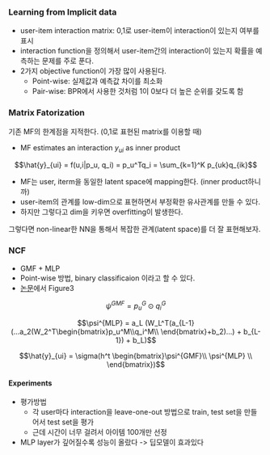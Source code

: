 ### Learning from Implicit data

- user-item interaction matrix: 0,1로 user-item이 interaction이 있는지 여부를 표시
- interaction function을 정의해서 user-item간의 interaction이 있는지 확률을 예측하는 문제를 주로 푼다.
- 2가지 objective function이 가장 많이 사용된다.
  - Point-wise: 실제값과 예측값 차이를 최소화
  - Pair-wise: BPR에서 사용한 것처럼 1이 0보다 더 높은 순위를 갖도록 함

### Matrix Fatorization

기존 MF의 한계점을 지적한다. (0,1로 표현된 matrix를 이용할 때)

- MF estimates an interaction $y_{ui}$ as inner product

$$\hat{y}_{ui} = f(u,i|p_u, q_i) = p_u^Tq_i = \sum_{k=1}^K p_{uk}q_{ik}$$

- MF는 user, iterm을 동일한 latent space에 mapping한다. (inner product하니까)
- user-item의 관계를 low-dim으로 표현하면서 부정확한 유사관계를 만들 수 있다.
- 하지만 그렇다고 dim을 키우면 overfitting이 발생한다.

그렇다면 non-linear한 NN을 통해서 복잡한 관계(latent space)를 더 잘 표현해보자.

### NCF

- GMF + MLP
- Point-wise 방법, binary classificaion 이라고 할 수 있다.
- [논문](https://arxiv.org/pdf/1708.05031.pdf)에서 Figure3

$$\psi^{GMF} = p_u^G \odot q_i^G$$

$$\psi^{MLP} = a_L (W_L^T(a_{L-1}(...a_2(W_2^T\begin{bmatrix}p_u^M\\q_i^M\\ \end{bmatrix}+b_2)...) + b_{L-1}) + b_L)$$

$$\hat{y}_{ui} = \sigma(h^t \begin{bmatrix}\psi^{GMF}\\ \psi^{MLP} \\ \end{bmatrix})$$

#### Experiments

- 평가방법
  - 각 user마다 interaction을 leave-one-out 방법으로 train, test set을 만들어서 test set을 평가
  - 근데 시간이 너무 걸려서 아이템 100개만 선정
- MLP layer가 깊어질수록 성능이 올랐다 -> 딥모델이 효과있다
